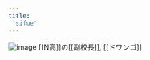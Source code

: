 ```yaml
---
title:
 'sifue'
---
```


![image](https://pbs.twimg.com/profile_images/1310470658581643265/5ftQesC7_400x400.jpg)
[[N高]]の[[副校長]], [[ドワンゴ]]
